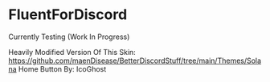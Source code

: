 # FluentForDiscord
Currently Testing (Work In Progress)

Heavily Modified Version Of This Skin: https://github.com/maenDisease/BetterDiscordStuff/tree/main/Themes/Solana
Home Button By: IcoGhost
